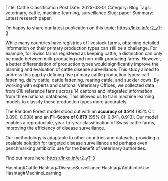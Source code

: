 Title: Cattle Classification Post Date: 2025-03-01 Category: Blog Tags: veterinary, cattle, machine-learning, surveillance Slug: paper Summary: Latest research paper.

I’m happy to share our latest publication on this topic: https://lnkd.in/er2_yT-3 

While many countries have registries of livestock farms, obtaining detailed information on their primary production types can still be a challenge. For example, for Swiss farms registered as keeping cattle, a distinction can only be made between milk-producing and non-milk-producing farms. However, a better differentiation of production types would significantly improve the planning and evaluation of cattle disease surveillance.
This study aimed to address this gap by defining five primary cattle production types: calf fattening, dairy cattle, cattle fattening, rearing cattle, and suckler cows. By working with experts and cantonal Veterinary Offices, we collected data from 618 reference farms across 14 cantons and integrated information from three national databases. This allowed us to train machine learning models to classify these production types more accurately.

The Random Forest model stood out with an 𝐚𝐜𝐜𝐮𝐫𝐚𝐜𝐲 𝐨𝐟 𝟎.𝟗𝟏𝟒 (95% CI: 0.890, 0.938) and an 𝐅𝟏-𝐒𝐜𝐨𝐫𝐞 𝐨𝐟 𝟎.𝟖𝟕𝟗 (95% CI: 0.841, 0.913). Our model enables a reproducible, year-to-year classification of Swiss cattle farms, improving the efficiency of disease surveillance.

Our methodology is adaptable to other countries and datasets, providing a scalable solution for targeted disease surveillance and perhaps even benchmarking antibiotic use for the benefit of veterinary authorities.

Find out more here: https://lnkd.in/er2_yT-3 

Hashtag#Cattle Hashtag#DiseaseSurveillance Hashtag#AntibioticUse Hashtag#MachineLearning

